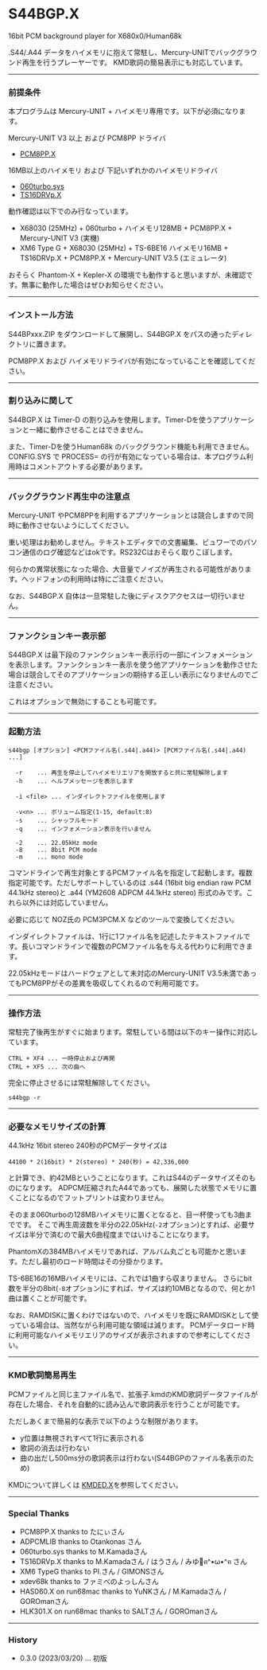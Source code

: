 # S44BGP.X

16bit PCM background player for X680x0/Human68k

.S44/.A44 データをハイメモリに抱えて常駐し、Mercury-UNITでバックグラウンド再生を行うプレーヤーです。
KMD歌詞の簡易表示にも対応しています。

---

### 前提条件

本プログラムは Mercury-UNIT + ハイメモリ専用です。以下が必須になります。

Mercury-UNIT V3 以上 および PCM8PP ドライバ

- [PCM8PP.X](http://retropc.net/x68000/software/hardware/mercury/pcm8pp/)

16MB以上のハイメモリ および 下記いずれかのハイメモリドライバ

- [060turbo.sys](http://retropc.net/x68000/software/hardware/060turbo/060turbo_sys/)
- [TS16DRVp.X](https://t.co/qJDbBEiJsS)


動作確認は以下でのみ行なっています。

- X68030 (25MHz) + 060turbo + ハイメモリ128MB + PCM8PP.X + Mercury-UNIT V3 (実機)
- XM6 Type G + X68030 (25MHz) + TS-6BE16 ハイメモリ16MB + TS16DRVp.X + PCM8PP.X + Mercury-UNIT V3.5 (エミュレータ)

おそらく Phantom-X + Kepler-X の環境でも動作すると思いますが、未確認です。無事に動作した場合はぜひお知らせください。


---

### インストール方法

S44BPxxx.ZIP をダウンロードして展開し、S44BGP.X をパスの通ったディレクトリに置きます。

PCM8PP.X および ハイメモリドライバが有効になっていることを確認してください。

---

### 割り込みに関して

S44BGP.X は Timer-D の割り込みを使用します。Timer-Dを使うアプリケーションと一緒に動作させることはできません。

また、Timer-Dを使うHuman68k のバックグラウンド機能も利用できません。CONFIG.SYS で PROCESS= の行が有効になっている場合は、本プログラム利用時はコメントアウトする必要があります。

---

### バックグラウンド再生中の注意点

Mercury-UNIT やPCM8PPを利用するアプリケーションとは競合しますので同時に動作させないようにしてください。

重い処理はお勧めしません。テキストエディタでの文書編集、ビュワーでのパソコン通信のログ確認などはokです。RS232Cはおそらく取りこぼします。

何らかの異常状態になった場合、大音量でノイズが再生される可能性があります。ヘッドフォンの利用時は特にご注意ください。

なお、S44BGP.X 自体は一旦常駐した後にディスクアクセスは一切行いません。

---

### ファンクションキー表示部

S44BGP.X は最下段のファンクションキー表示行の一部にインフォメーションを表示します。ファンクションキー表示を使う他アプリケーションを動作させた場合は競合してそのアプリケーションの期待する正しい表示になりませんのでご注意ください。

これはオプションで無効にすることも可能です。

---

### 起動方法

    s44bgp [オプション] <PCMファイル名(.s44|.a44)> [PCMファイル名(.s44|.a44) ...]

      -r    ... 再生を停止してハイメモリエリアを開放すると共に常駐解除します
      -h    ... ヘルプメッセージを表示します

      -i <file> ... インダイレクトファイルを使用します

      -v<n> ... ボリューム指定(1-15, default:8)
      -s    ... シャッフルモード
      -q    ... インフォメーション表示を行いません

      -2    ... 22.05kHz mode
      -8    ... 8bit PCM mode
      -m    ... mono mode


コマンドラインで再生対象とするPCMファイル名を指定して起動します。複数指定可能です。ただしサポートしているのは .s44 (16bit big endian raw PCM 44.1kHz stereo)と .a44 (YM2608 ADPCM 44.1kHz stereo) 形式のみです。これら以外には対応していません。

必要に応じて NOZ氏の PCM3PCM.X などのツールで変換してください。

インダイレクトファイルは、1行に1ファイル名を記述したテキストファイルです。長いコマンドラインで複数のPCMファイル名を与える代わりに利用できます。

22.05kHzモードはハードウェアとして未対応のMercury-UNIT V3.5未満であってもPCM8PPがその差異を吸収してくれるので利用可能です。

---

### 操作方法

常駐完了後再生がすぐに始まります。常駐している間は以下のキー操作に対応しています。

    CTRL + XF4 ... 一時停止および再開
    CTRL + XF5 ... 次の曲へ

完全に停止させるには常駐解除してください。

    s44bgp -r

---

### 必要なメモリサイズの計算

44.1kHz 16bit stereo 240秒のPCMデータサイズは

    44100 * 2(16bit) * 2(stereo) * 240(秒) = 42,336,000

と計算でき、約42MBということになります。これはS44のデータサイズそのものになります。
ADPCM圧縮されたA44であっても、展開した状態でメモリに置くことになるのでフットプリントは変わりません。

そのまま060turboの128MBハイメモリに置くとなると、目一杯使っても3曲までです。
そこで再生周波数を半分の22.05kHz(`-2`オプション)とすれば、必要サイズは半分で済むので最大6曲程度まではいけることになります。

PhantomXの384MBハイメモリであれば、アルバム丸ごとも可能かと思います。ただし最初のロード時間はその分掛かります。

TS-6BE16の16MBハイメモリには、これでは1曲すら収まりません。
さらにbit数を半分の8bit(`-8`オプション)にすれば、サイズは約10MBとなるので、何とか1曲は置くことが可能です。

なお、RAMDISKに置くわけではないので、ハイメモリを既にRAMDISKとして使っている場合は、当然ながら利用可能な領域は減ります。
PCMデータロード時に利用可能なハイメモリエリアのサイズが表示されますので参考にしてください。

---

### KMD歌詞簡易再生

PCMファイルと同じ主ファイル名で、拡張子.kmdのKMD歌詞データファイルが存在した場合、それを自動的に読み込んで歌詞表示を行うことが可能です。

ただしあくまで簡易的な表示で以下のような制限があります。
 - y位置は無視されすべて1行に表示される
 - 歌詞の消去は行わない
 - 曲の出だし500ms分の歌詞表示は行わない(S44BGPのファイル名表示のため)

KMDについて詳しくは [KMDED.X](https://github.com/tantanGH/kmded)を参照してください。

---

### Special Thanks

* PCM8PP.X thanks to たにぃさん
* ADPCMLIB thanks to Otankonas さん
* 060turbo.sys thanks to M.Kamadaさん
* TS16DRVp.X thanks to M.Kamadaさん / はうさん / みゆ🌹ฅ^•ω•^ฅ さん
* XM6 TypeG thanks to PI.さん / GIMONSさん
* xdev68k thanks to ファミべのよっしんさん
* HAS060.X on run68mac thanks to YuNKさん / M.Kamadaさん / GOROmanさん
* HLK301.X on run68mac thanks to SALTさん / GOROmanさん

---

### History

* 0.3.0 (2023/03/20) ... 初版
